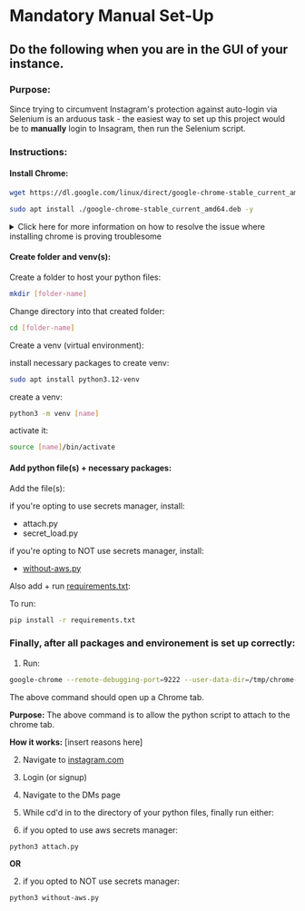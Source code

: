 # Mandatory Manual Set-Up

## Do the following when you are in the GUI of your instance.

### Purpose: 
Since trying to circumvent Instagram's protection against auto-login via Selenium is an arduous task - the easiest way to set up this project would be to **manually** login to Insagram, then run the Selenium script.

### Instructions:

#### Install Chrome:
```bash
wget https://dl.google.com/linux/direct/google-chrome-stable_current_amd64.deb
```

```bash
sudo apt install ./google-chrome-stable_current_amd64.deb -y
```

<details>
<summary>Click here for more information on how to resolve the issue where installing chrome is proving troublesome</summary>

Run the following commands:
```bash
sudo fallocate -l 2G /swapfile
sudo chmod 600 /swapfile
sudo mkswap /swapfile
sudo swapon /swapfile
```

Run the command again:
```bash
sudo apt install ./google-chrome-stable_current_amd64.deb -y
```

</details>


#### Create folder and venv(s):
Create a folder to host your python files:
```bash
mkdir [folder-name]
```

Change directory into that created folder:
```bash
cd [folder-name]
```

Create a venv (virtual environment):

install necessary packages to create venv:
```bash
sudo apt install python3.12-venv
```

create a venv:
```bash
python3 -m venv [name]
```

activate it:
```bash
source [name]/bin/activate
```

#### Add python file(s) + necessary packages:
Add the file(s):

if you're opting to use secrets manager, install:
- attach.py
- secret_load.py

if you're opting to NOT use secrets manager, install:
- [without-aws.py](../src/without-aws.py)

Also add + run [requirements.txt](../src/requirements.txt):

To run:
```bash
pip install -r requirements.txt
```


### Finally, after all packages and environement is set up correctly:

1. Run: 
```bash
google-chrome --remote-debugging-port=9222 --user-data-dir=/tmp/chrome-debug
```

The above command should open up a Chrome tab.

**Purpose:** The above command is to allow the python script to attach to the chrome tab.

**How it works:** [insert reasons here]

2. Navigate to [instagram.com](www.instagram.com)

3. Login (or signup)

4. Navigate to the DMs page

5. While cd'd in to the directory of your python files, finally run either:

1. if you opted to use aws secrets manager:
```bash
python3 attach.py
```

**OR**

2. if you opted to NOT use secrets manager:
```bash
python3 without-aws.py
```
